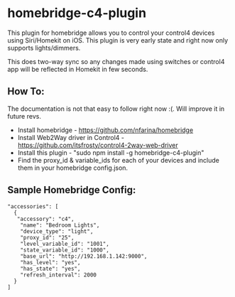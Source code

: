 # homebridge-c4-plugin

This plugin for homebridge allows you to control your control4 devices using
Siri/Homekit on iOS. This plugin is very early state and right now only supports
lights/dimmers.

This does two-way sync so any changes made using switches or control4 app will
be reflected in Homekit in few seconds.

How To:
--------
The documentation is not that easy to follow right now :(. Will improve it in
future revs.
- Install homebridge - https://github.com/nfarina/homebridge
- Install Web2Way driver in Control4 - https://github.com/itsfrosty/control4-2way-web-driver
- Install this plugin - "sudo npm install -g homebridge-c4-plugin"
- Find the proxy_id & variable_ids for each of your devices and include them
in your homebridge config.json.


Sample Homebridge Config:
--------------------------
~~~~
"accessories": [
  {
   "accessory": "c4",
    "name": "Bedroom Lights",
    "device_type": "light",
    "proxy_id": "25",
    "level_variable_id": "1001",
    "state_variable_id": "1000",
    "base_url": "http://192.168.1.142:9000",
    "has_level": "yes",
    "has_state": "yes",
    "refresh_interval": 2000
  }
]
~~~~

